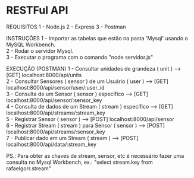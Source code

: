 # RESTFul API

REQUISITOS
  1 - Node.js
  2 - Express
  3 - Postman

INSTRUÇÕES
  1 - Importar as tabelas que estão na pasta 'Mysql' usando o MySQL Workbench.  
  2 - Rodar o servidor Mysql.  
  3 - Executar o programa com o comando "node servidor.js"
  


EXECUÇÃO (POSTMAN)
  1 - Consultar unidades de grandeza ( unit )               -->     [GET] localhost:8000/api/units  
  2 - Consultar Sensores ( sensor ) de um Usuário ( user )  -->     [GET] localhost:8000/api/sensor/user/:user_id  
  3 - Consulta de um Sensor ( sensor ) específico           -->     [GET] localhost:8000/api/sensor/:sensor_key  
  4 - Consulta de dados de um Stream ( stream ) específico  -->     [GET] localhost:8000/api/streams/:stream_key  
  5 - Registrar Sensor ( sensor )                           -->     [POST] localhost:8000/api/sensor  
  6 - Registrar Stream ( stream ) para Sensor ( sensor )    -->     [POST] localhost:8000/api/streams/:sensor_key  
  7 - Publicar dado em um Stream ( stream )                 -->     [POST] localhost:8000/api/data/:stream_key  



PS.: Para obter as chaves de stream, sensor, etc é necessário fazer uma consulta no Mysql Workbench, ex.: "select stream.key from rafaelgorr.stream"
